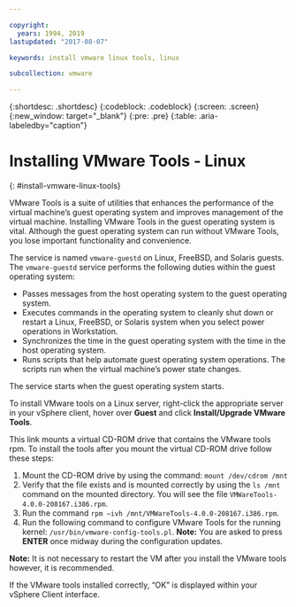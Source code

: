 ```yaml
---

copyright:
  years: 1994, 2019
lastupdated: "2017-08-07"

keywords: install vmware linux tools, linux

subcollection: vmware

---
```


{:shortdesc: .shortdesc}
{:codeblock: .codeblock}
{:screen: .screen}
{:new_window: target="_blank"}
{:pre: .pre}
{:table: .aria-labeledby="caption"}

# Installing VMware Tools - Linux
{: #install-vmware-linux-tools}

VMware Tools is a suite of utilities that enhances the performance of the virtual machine’s guest operating system and improves management of the virtual machine. Installing VMware Tools in the guest operating system is vital. Although the guest operating system can run without VMware Tools, you lose important functionality and convenience.

The service is named `vmware-guestd` on Linux, FreeBSD, and Solaris guests. The `vmware-guestd` service performs the following duties within the guest operating system:

* Passes messages from the host operating system to the guest operating system.
* Executes commands in the operating system to cleanly shut down or restart a Linux, FreeBSD, or Solaris system when you select power operations in Workstation.
* Synchronizes the time in the guest operating system with the time in the host operating system.
* Runs scripts that help automate guest operating system operations. The scripts run when the virtual machine’s power state changes.

The service starts when the guest operating system starts.

To install VMware tools on a Linux server, right-click the appropriate server in your vSphere client, hover over **Guest** and click **Install/Upgrade VMware Tools**.

This link mounts a virtual CD-ROM drive that contains the VMware tools rpm. To install the tools after you mount the virtual CD-ROM drive follow these steps:
1. Mount the CD-ROM drive by using the command: `mount /dev/cdrom /mnt`
2. Verify that the file exists and is mounted correctly by using the `ls /mnt` command on the mounted directory. You will see the file `VMWareTools-4.0.0-208167.i386.rpm`. 
3. Run the command `rpm –ivh /mnt/VMWareTools-4.0.0-208167.i386.rpm`.
4. Run the following command to configure VMware Tools for the running kernel: `/usr/bin/vmware-config-tools.pl`. **Note:** You are asked to press **ENTER** once midway during the configuration updates.
 
**Note:** It is not necessary to restart the VM after you install the VMware tools however, it is recommended.

If the VMware tools installed correctly, “OK” is displayed within your vSphere Client interface.
